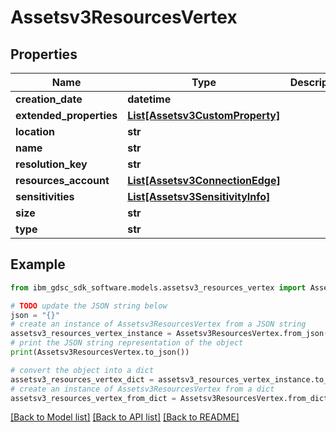 # Assetsv3ResourcesVertex


## Properties

Name | Type | Description | Notes
------------ | ------------- | ------------- | -------------
**creation_date** | **datetime** |  | [optional] 
**extended_properties** | [**List[Assetsv3CustomProperty]**](Assetsv3CustomProperty.md) |  | [optional] 
**location** | **str** |  | [optional] 
**name** | **str** |  | [optional] 
**resolution_key** | **str** |  | [optional] 
**resources_account** | [**List[Assetsv3ConnectionEdge]**](Assetsv3ConnectionEdge.md) |  | [optional] 
**sensitivities** | [**List[Assetsv3SensitivityInfo]**](Assetsv3SensitivityInfo.md) |  | [optional] 
**size** | **str** |  | [optional] 
**type** | **str** |  | [optional] 

## Example

```python
from ibm_gdsc_sdk_software.models.assetsv3_resources_vertex import Assetsv3ResourcesVertex

# TODO update the JSON string below
json = "{}"
# create an instance of Assetsv3ResourcesVertex from a JSON string
assetsv3_resources_vertex_instance = Assetsv3ResourcesVertex.from_json(json)
# print the JSON string representation of the object
print(Assetsv3ResourcesVertex.to_json())

# convert the object into a dict
assetsv3_resources_vertex_dict = assetsv3_resources_vertex_instance.to_dict()
# create an instance of Assetsv3ResourcesVertex from a dict
assetsv3_resources_vertex_from_dict = Assetsv3ResourcesVertex.from_dict(assetsv3_resources_vertex_dict)
```
[[Back to Model list]](../README.md#documentation-for-models) [[Back to API list]](../README.md#documentation-for-api-endpoints) [[Back to README]](../README.md)


